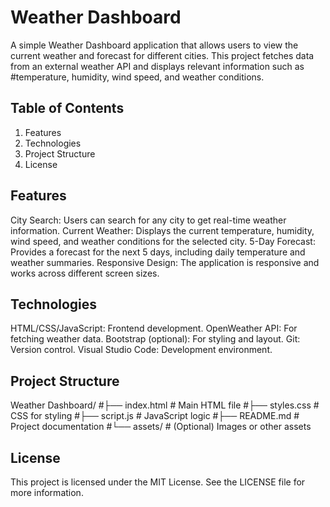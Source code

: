 ﻿# **Weather Dashboard**
A simple Weather Dashboard application that allows users to view the current weather and forecast for different cities. This project fetches data from an external weather API and displays relevant information such as #temperature, humidity, wind speed, and weather conditions.

## **Table of Contents**
1. Features
2. Technologies
3. Project Structure
4. License
## **Features**
City Search: Users can search for any city to get real-time weather information.
Current Weather: Displays the current temperature, humidity, wind speed, and weather conditions for the selected city.
5-Day Forecast: Provides a forecast for the next 5 days, including daily temperature and weather summaries.
Responsive Design: The application is responsive and works across different screen sizes.
## **Technologies**
HTML/CSS/JavaScript: Frontend development.
OpenWeather API: For fetching weather data.
Bootstrap (optional): For styling and layout.
Git: Version control.
Visual Studio Code: Development environment.
## **Project Structure**
Weather Dashboard/
#├── index.html          # Main HTML file
#├── styles.css          # CSS for styling
#├── script.js           # JavaScript logic
#├── README.md           # Project documentation
#└── assets/             # (Optional) Images or other assets

## **License**
This project is licensed under the MIT License. See the LICENSE file for more information.

